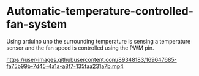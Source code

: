 # Automatic-temperature-controlled-fan-system
Using arduino uno the surrounding temperature is sensing a temperature sensor and the fan speed is controlled using the PWM pin.

https://user-images.githubusercontent.com/89348183/169647685-fa75b99b-7d45-4a1a-a8f7-135faa231a7b.mp4

